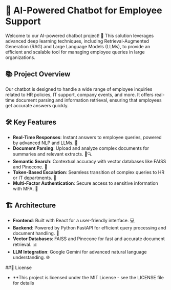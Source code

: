 # 🤖 AI-Powered Chatbot for Employee Support

Welcome to our AI-powered chatbot project! 🚀 This solution leverages advanced deep learning techniques, including Retrieval-Augmented Generation (RAG) and Large Language Models (LLMs), to provide an efficient and scalable tool for managing employee queries in large organizations.

## 📚 Project Overview

Our chatbot is designed to handle a wide range of employee inquiries related to HR policies, IT support, company events, and more. It offers real-time document parsing and information retrieval, ensuring that employees get accurate answers quickly.

## 🛠 Key Features

- **Real-Time Responses**: Instant answers to employee queries, powered by advanced NLP and LLMs. 🌟
- **Document Parsing**: Upload and analyze complex documents for summaries and relevant extracts. 📄🔍
- **Semantic Search**: Contextual accuracy with vector databases like FAISS and Pinecone. 🎯
- **Token-Based Escalation**: Seamless transition of complex queries to HR or IT departments. 🔄
- **Multi-Factor Authentication**: Secure access to sensitive information with MFA. 🔐

## 🏗 Architecture

- **Frontend**: Built with React for a user-friendly interface. 💻
- **Backend**: Powered by Python FastAPI for efficient query processing and document handling. 🐍
- **Vector Databases**: FAISS and Pinecone for fast and accurate document retrieval. 📊
- **LLM Integration**: Google Gemini for advanced natural language understanding. 🌐

##📜 License
- **This project is licensed under the MIT License - see the LICENSE file for details
